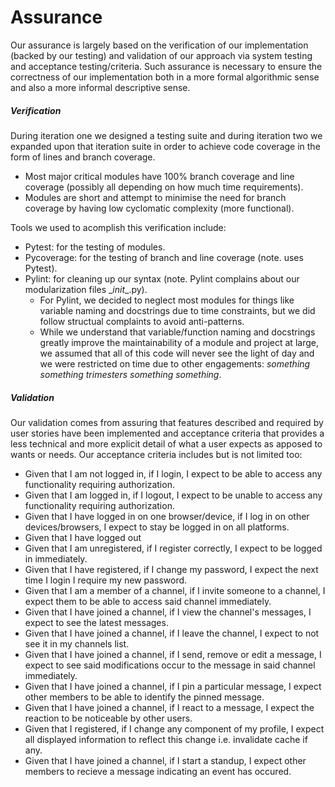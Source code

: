 # Assurance

Our assurance is largely based on the verification of our implementation (backed by our testing) and validation of our approach via system testing and acceptance testing/criteria. Such assurance is necessary to ensure the correctness of our implementation both in a more formal algorithmic sense and also a more informal descriptive sense.

##### Verification

During iteration one we designed a testing suite and during iteration two we expanded upon that iteration suite in order to achieve code coverage in the form of lines and branch coverage.
 * Most major critical modules have 100% branch coverage and line coverage (possibly all depending on how much time requirements).
 * Modules are short and attempt to minimise the need for branch coverage by having low cyclomatic complexity (more functional).
 
Tools we used to acomplish this verification include:
  * Pytest: for the testing of modules.
  * Pycoverage: for the testing of branch and line coverage (note. uses Pytest).
  * Pylint: for cleaning up our syntax (note. Pylint complains about our modularization files \__init__.py).
    * For Pylint, we decided to neglect most modules for things like variable naming and docstrings due to time constraints, but we did follow structual complaints to avoid anti-patterns. 
    * While we understand that variable/function naming and docstrings greatly improve the maintainability of a module and project at large, we assumed that all of this code will never see the light of day and we were restricted on time due to other engagements: _something something trimesters something something_.

##### Validation

Our validation comes from assuring that features described and required by user stories have been implemented and acceptance criteria that provides a less technical and more explicit detail of what a user expects as apposed to wants or needs. Our acceptance criteria includes but is not limited too:
  * Given that I am not logged in, if I login, I expect to be able to access any functionality requiring authorization.
  * Given that I am logged in, if I logout, I expect to be unable to access any functionality requiring authorization.
  * Given that I have logged in on one browser/device, if I log in on other devices/browsers, I expect to stay be logged in on all platforms.
  * Given that I have logged out
  * Given that I am unregistered, if I register correctly, I expect to be logged in immediately.
  * Given that I have registered, if I change my password, I expect the next time I login I require my new password.
  * Given that I am a member of a channel, if I invite someone to a channel, I expect them to be able to access said channel immediately.
  * Given that I have joined a channel, if I view the channel's messages, I expect to see the latest messages.
  * Given that I have joined a channel, if I leave the channel, I expect to not see it in my channels list.
  * Given that I have joined a channel, if I send, remove or edit a message, I expect to see said modifications occur to the message in said channel immediately.
  * Given that I have joined a channel, if I pin a particular message, I expect other members to be able to identify the pinned message.
  * Given that I have joined a channel, if I react to a message, I expect the reaction to be noticeable by other users.
  * Given that I registered, if I change any component of my profile, I expect all displayed information to reflect this change i.e. invalidate cache if any.
  * Given that I have joined a channel, if I start a standup, I expect other members to recieve a message indicating an event has occured.
